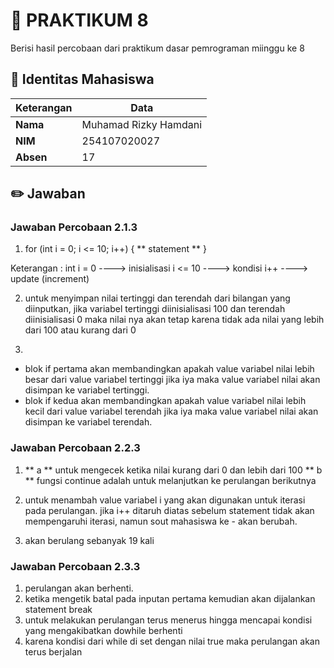 # 🧪 PRAKTIKUM 8

Berisi hasil percobaan dari praktikum dasar pemrograman miinggu ke 8

## 👤 Identitas Mahasiswa

| Keterangan | Data                  |
| ---------- | --------------------- |
| **Nama**   | Muhamad Rizky Hamdani |
| **NIM**    | 254107020027          |
| **Absen**  | 17                    |

## ✏️ Jawaban

### Jawaban Percobaan 2.1.3

1. for (int i = 0; i <= 10; i++) {
   ** statement **
   }

Keterangan :
int i = 0 ----> inisialisasi
i <= 10 ----> kondisi
i++ ----> update (increment)

2. untuk menyimpan nilai tertinggi dan terendah dari bilangan yang diinputkan, jika variabel tertinggi diinisialisasi 100 dan terendah diinisialisasi 0 maka nilai nya akan tetap karena tidak ada nilai yang lebih dari 100 atau kurang dari 0

3.

- blok if pertama akan membandingkan apakah value variabel nilai lebih besar dari value variabel tertinggi jika iya maka value variabel nilai akan disimpan ke variabel tertinggi.
- blok if kedua akan membandingkan apakah value variabel nilai lebih kecil dari value variabel terendah jika iya maka value variabel nilai akan disimpan ke variabel terendah.

### Jawaban Percobaan 2.2.3

1.  ** a ** untuk mengecek ketika nilai kurang dari 0 dan lebih dari 100
    ** b ** fungsi continue adalah untuk melanjutkan ke perulangan berikutnya

2.  untuk menambah value variabel i yang akan digunakan untuk iterasi pada perulangan. jika i++ ditaruh diatas sebelum statement tidak akan mempengaruhi iterasi, namun sout mahasiswa ke - akan berubah.

3.  akan berulang sebanyak 19 kali

### Jawaban Percobaan 2.3.3

1. perulangan akan berhenti.
2. ketika mengetik batal pada inputan pertama kemudian akan dijalankan statement break
3. untuk melakukan perulangan terus menerus hingga mencapai kondisi yang mengakibatkan dowhile berhenti
4. karena kondisi dari while di set dengan nilai true maka perulangan akan terus berjalan

